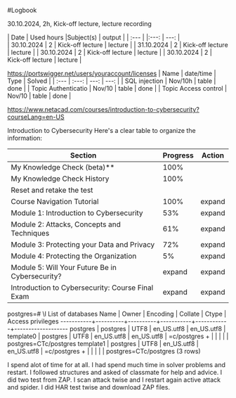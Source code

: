 #Logbook

 30.10.2024, 2h, Kick-off lecture, lecture recording

 | Date  | Used hours |Subject(s) |  output |
| :---        |    |:---:              |    ---: |    
| 30.10.2024  | 2  | Kick-off lecture  | lecture |
| 31.10.2024  | 2  | Kick-off lecture  | lecture |
| 30.10.2024  | 2  | Kick-off lecture  | lecture |
| 30.10.2024  | 2  | Kick-off lecture  | lecture |

https://portswigger.net/users/youraccount/licenses
| Name                  | date/time      | Type     |  Solved  |
| :---                  |      :---:     |     ---: |   ---:   |
| SQL injection         | Nov/10h        | table    | done     |
| Topic Authenticatio   | Nov/10         | table    | done     |
| Topic Access control  | Nov/10         | table    | done     |

https://www.netacad.com/courses/introduction-to-cybersecurity?courseLang=en-US

Introduction to Cybersecurity
Here's a clear table to organize the information:

| Section                                            | Progress | Action  |
|----------------------------------------------------|----------|---------|
| My Knowledge Check (beta)**                      |100%      |         |
| My Knowledge Check History                       |100%      |         |
| Reset and retake the test                        |          |         |
| Course Navigation Tutorial                       | 100%     | expand  |
| Module 1: Introduction to Cybersecurity          | 53%      | expand  |
| Module 2: Attacks, Concepts and Techniques       | 61%      | expand  |
| Module 3: Protecting your Data and Privacy       | 72%      | expand  |
| Module 4: Protecting the Organization            | 5%       | expand  |
| Module 5: Will Your Future Be in Cybersecurity?  | expand   | expand  |
| Introduction to Cybersecurity: Course Final Exam | expand   | expand  |



postgres=# \l
                              List of databases
   Name    |  Owner   | Encoding | Collate    |   Ctype    | Access privileges 
-----------+----------+----------+-----------+------------+-------------------
 postgres  | postgres | UTF8     | en_US.utf8 | en_US.utf8 | 
 template0 | postgres | UTF8     | en_US.utf8 | en_US.utf8 | =c/postgres      +
           |          |          |            |            | postgres=CTc/postgres
 template1 | postgres | UTF8     | en_US.utf8 | en_US.utf8 | =c/postgres      +
           |          |          |            |            | postgres=CTc/postgres
(3 rows)

I spend alot of time for at all. I had spend much time in solver problems and restart.
I followed structures and asked of classmate for help and advice. I did two test from ZAP. I scan attack twise and I restart again active attack and spider. I did HAR test twise and download ZAP files. 